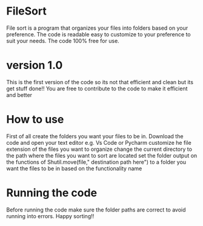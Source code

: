# FileSort
File sort is a program that organizes your files into folders based on your preference. The code is readable easy to customize to your preference to suit your needs.
The code 100% free for use.

# version 1.0
This is the first version of the code so its not that efficient and clean but its get stuff done!!
You are free to contribute to the code to make it efficient and better

# How to use
First of all create the folders you want your files to be in.
Download the code and open your text editor e.g. Vs Code or Pycharm
customize he file extension of the files you want to organize
change the current directory to the path where the files you want to sort are located
set the folder output on the functions of Shutil.move(file," destination path here") to a folder you want the files to be in based on the functionality name

# Running the code
Before running the code make sure the folder paths are correct to avoid running into errors. 
Happy sorting!!
